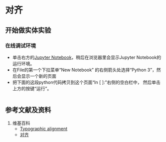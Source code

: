 # 对齐

## 开始做实体实验

### 在线调试环境

- 单击右方的[Jupyter Notebook](https://mybinder.org/v2/gh/ipython/ipython-in-depth/master?filepath=binder/Index.ipynb)，稍后在浏览器里会显示Jupyter Notebook的运行环境。
- 在File的第一个下拉菜单“New Notebook” 的右侧箭头处选择“Python 3”，然后会显示一个新的页面
- 把下面的这段python代码拷贝到这个页面“In [ ]:”右侧的空白栏中， 然后单击上方的按键“运行”。


```python

```

## 参考文献及资料

1. 维基百科
	- [Typographic alignment](https://en.wikipedia.org/wiki/Typographic_alignment) 
	- [对齐](https://zh.wikipedia.org/wiki/%E5%B0%8D%E9%BD%8A) 


